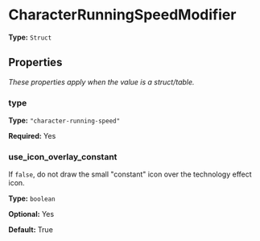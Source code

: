 # CharacterRunningSpeedModifier

**Type:** `Struct`

## Properties

*These properties apply when the value is a struct/table.*

### type

**Type:** `"character-running-speed"`

**Required:** Yes

### use_icon_overlay_constant

If `false`, do not draw the small "constant" icon over the technology effect icon.

**Type:** `boolean`

**Optional:** Yes

**Default:** True

